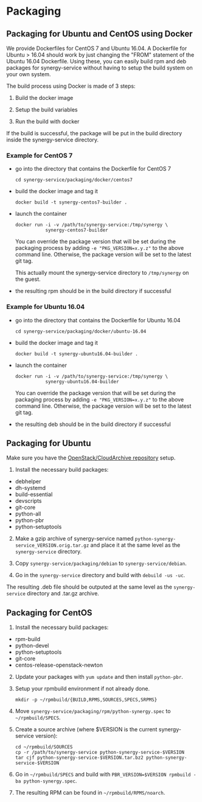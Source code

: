 Packaging
=========

Packaging for Ubuntu and CentOS using Docker
--------------------------------------------

We provide Dockerfiles for CentOS 7 and Ubuntu 16.04.  A Dockerfile for Ubuntu >
16.04 should work by just changing the "FROM" statement of the Ubuntu 16.04
Dockerfile.  Using these, you can easily build rpm and deb packages for
synergy-service without having to setup the build system on your own system.

The build process using Docker is made of 3 steps:

1. Build the docker image

2. Setup the build variables

3. Run the build with docker

If the build is successful, the package will be put in the build directory
inside the synergy-service directory.


### Example for CentOS 7

- go into the directory that contains the Dockerfile for CentOS 7

      cd synergy-service/packaging/docker/centos7

- build the docker image and tag it

      docker build -t synergy-centos7-builder .

- launch the container

      docker run -i -v /path/to/synergy-service:/tmp/synergy \
                 synergy-centos7-builder

  You can override the package version that will be set during the packaging
  process by adding `-e "PKG_VERSION=x.y.z"` to the above command line.
  Otherwise, the package version will be set to the latest git tag.

  This actually mount the synergy-service directory to `/tmp/synergy` on
  the guest.

- the resulting rpm should be in the build directory if successful


### Example for Ubuntu 16.04

- go into the directory that contains the Dockerfile for Ubuntu 16.04

      cd synergy-service/packaging/docker/ubuntu-16.04

- build the docker image and tag it

      docker build -t synergy-ubuntu16.04-builder .


- launch the container

      docker run -i -v /path/to/synergy-service:/tmp/synergy \
                 synergy-ubuntu16.04-builder

  You can override the package version that will be set during the packaging
  process by adding `-e "PKG_VERSION=x.y.z"` to the above command line.
  Otherwise, the package version will be set to the latest git tag.

- the resulting deb should be in the build directory if successful


Packaging for Ubuntu
--------------------

Make sure you have the [OpenStack/CloudArchive repository](https://wiki.ubuntu.com/OpenStack/CloudArchive) setup.

1. Install the necessary build packages:
  - debhelper
  - dh-systemd
  - build-essential
  - devscripts
  - git-core
  - python-all
  - python-pbr
  - python-setuptools

2. Make a gzip archive of synergy-service named `python-synergy-service_VERSION.orig.tar.gz` and place it at the same level as the `synergy-service` directory.

3. Copy `synergy-service/packaging/debian` to `synergy-service/debian`.

4. Go in the `synergy-service` directory and build with `debuild -us -uc`.

The resulting .deb file should be outputed at the same level as the `synergy-service` directory and .tar.gz archive.


Packaging for CentOS
--------------------

1. Install the necessary build packages:
  - rpm-build
  - python-devel
  - python-setuptools
  - git-core
  - centos-release-openstack-newton

2. Update your packages with `yum update` and then install `python-pbr`.

3. Setup your rpmbuild environment if not already done.

       mkdir -p ~/rpmbuild/{BUILD,RPMS,SOURCES,SPECS,SRPMS}

4. Move `synergy-service/packaging/rpm/python-synergy.spec` to
   `~/rpmbuild/SPECS`.

5. Create a source archive (where $VERSION is the current synergy-service version):

       cd ~/rpmbuild/SOURCES
       cp -r /path/to/synergy-service python-synergy-service-$VERSION
       tar cjf python-synergy-service-$VERSION.tar.bz2 python-synergy-service-$VERSION

6. Go in `~/rpmbuild/SPECS` and build with `PBR_VERSION=$VERSION rpmbuild -ba python-synergy.spec`.

7. The resulting RPM can be found in `~/rpmbuild/RPMS/noarch`.
